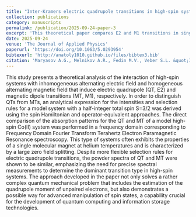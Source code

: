 ```yaml
---
title: "Inter-Kramers electric quadrupole transitions in high-spin systems induced by resonant alternating inhomogeneous electric field"
collection: publications
category: manuscripts
permalink: /publication/2025-09-24-paper-3
excerpt: 'This theoretical paper compares E2 and M1 transitions in single-molecule magnets'
date: 2025-09-24
venue: 'The Journal of Applied Physics'
paperurl: 'https://doi.org/10.1063/5.0293954'
bibtexurl: 'http://anatoly1010.github.io/files/bibtex3.bib'
citation: 'Maryasov A.G., Melnikov A.R., Fedin M.V., Veber S.L. &quot;Inter-Kramers electric quadrupole transitions in high-spin systems induced by resonant alternating inhomogeneous electric field.&quot; <i>J. Appl. Phys.</i>. 2025. 138(12). Art. Num. 123906.'
---
```

This study presents a theoretical analysis of the interaction of high-spin systems with inhomogeneous alternating electric field and homogeneous alternating magnetic field that induce electric quadrupole (QT, E2) and magnetic dipole transitions (MT, M1), respectively. In order to distinguish QTs from MTs, an analytical expression for the intensities and selection rules for a model system with a half-integer total spin S=3/2 was derived using the spin Hamiltonian and operator-equivalent approaches. The direct comparison of the absorption patterns for the QT and MT of a model high-spin Co(II) system was performed in a frequency domain corresponding to Frequency Domain Fourier Transform Terahertz Electron Paramagnetic Resonance spectroscopy. This type of systems often exhibits the properties of a single molecular magnet at helium temperatures and is characterized by a large zero field splitting. Despite more flexible selection rules for electric quadrupole transitions, the powder spectra of QT and MT were shown to be similar, emphasizing the need for precise spectral measurements to determine the dominant transition type in high-spin systems. The approach developed in the paper not only solves a rather complex quantum mechanical problem that includes the estimation of the quadrupole moment of unpaired electrons, but also demonstrates a possible way for advanced manipulation of spin states, a capability crucial for the development of quantum computing and information storage technologies.